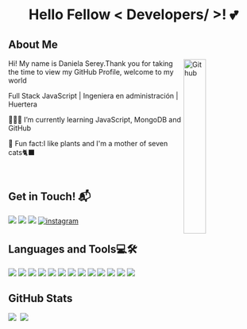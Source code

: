 <h1 align="center"> Hello Fellow < Developers/ >! 💕 </h1>
<h2> About Me </h2>
<img width="30%" align="right" alt="Github" src= "https://pa1.narvii.com/6580/8098c6e9207376889eeb0532d9f5a0723c4d73f5_hq.gif"/> 
<div><p>Hi! My name is Daniela Serey.Thank you for taking the time to view my GitHub Profile, welcome to my world</p>
<p> Full Stack JavaScript | Ingeniera en administración | Huertera</p>

👩🏼‍💻 I’m currently learning JavaScript, MongoDB and GitHub
  
🌱 Fun fact:I like plants and I'm a mother of seven cats🐈‍⬛

<br>
<h2>Get in Touch! 📬</h2>
<p>
<a target="_blank" href="https://www.linkedin.com/in/dserey/"><img src="https://img.shields.io/badge/-LinkedIn-0077B5?style=for-the-badge&logo=Linkedin&logoColor=white"></img></a>
<a target="_blank" href="mailto:dsereycamus@gmail.com"
><img src="https://img.shields.io/badge/-Gmail-D14836?style=for-the-badge&logo=Gmail&logoColor=white"></img></a>
<a target="_blank" href="https://github.com/dsereycamus"
><img src="https://img.shields.io/badge/-GitHub-181717?style=for-the-badge&logo=Github&logoColor=white"></img></a>
  <a href="https://instagram.com/dnla_sry" target="_blank">
<img src=https://img.shields.io/badge/instagram-%ff5851db.svg?color=C13584&style=for-the-badge&logo=instagram&logoColor=white alt=instagram style="margin-bottom: 5px;" />
</a>
</p>

<h2>Languages and Tools💻🛠</h2>
<img src="https://img.shields.io/badge/-HTML-E34F26?logo=HTML5&logoColor=white"></img>
<img src="https://img.shields.io/badge/-CSS-1572B6?logo=CSS3&logoColor=white"></img>
<img src="https://img.shields.io/badge/-Bootstrap-7952B3?logo=bootstrap&logoColor=white"></img>
<img src="https://img.shields.io/badge/-JavaScript-F7DF1E?logo=JavaScript&logoColor=white"></img>
<img src="https://img.shields.io/badge/-MongoDB-47A248?logo=MongoDB&logoColor=white"></img>
<img src="https://img.shields.io/badge/-ExpressJS-000000?logo=Express&logoColor=white"></img>
<img src="https://img.shields.io/badge/-React-61DAFB?logo=React&logoColor=white"></img>
<img src="https://img.shields.io/badge/-Node.js-339933?logo=node.js&logoColor=white"></img>
<img src="https://img.shields.io/badge/-Git-F05032?&logo=Git&logoColor=white"></img>
<img src="https://img.shields.io/badge/-Postman-FF6C37?&logo=Postman&logoColor=white"></img>
<img src="https://img.shields.io/badge/-Jira-0052CC?logo=jira&logoColor=white"></img>
<img src="https://img.shields.io/badge/-Miro-050038?logo=miro&logoColor=white"></img>
<img src="https://img.shields.io/badge/Visual%20Studio%20Code-007ACC.svg?logo=visual-studio-code&logoColor=white""></img>
<br>

<h2>GitHub Stats</h2>
<p><img src="https://github-readme-streak-stats.herokuapp.com/?user=dsereycamus&theme=light" />
&nbsp;<img src="https://github-readme-stats.vercel.app/api?username=dsereycamus&show_icons=true&theme=light&locale=en"/></p>

<!--   
<a href="mailto:dsereycamus@gmail.com"><img src="https://img.shields.io/badge/-dsereycamus@gmail.com-D14836?style=for-the-badge&logo=Gmail&logoColor=white"/></a>
**Github Stats:**
<p>
 <img src="https://github-readme-stats.vercel.app/api/top-langs/?username=dsereycamus&count_private=true&theme=ligth">
 <p align="center">
  <a href="https://github.com/DenverCoder1/readme-typing-svg"><img src="https://readme-typing-svg.herokuapp.com?font=Time+New+Roman&color=cyan&size=25&center=true&vCenter=true&width=600&height=100&lines=Welcome+to+my+Github+profile;Full+Stack+Developer;Love+to+learn+new+stuffs..<3"></a>
</p>
</p>-->
   

